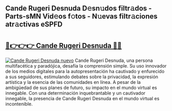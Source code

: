 ## Cande Rugeri Desnuda D𝚎sn𝚞dos filtr𝚊dos - Parts-sMN Vid𝚎os f𝚘tos - N𝚞evas filtr𝚊ciones atr𝚊ctivas eSPFD

# <h2><a href="http://mb2raf.tromn.icu/?c=Cande+Rugeri+Desnuda">🔗👉👉👉 Cande Rugeri Desnuda 🔗🔗</a></h2>

[![Cande Rugeri Desnuda nuevo](https://i.imgur.com/pEAQMta.gif)](http://mb2raf.tromn.icu/?c=Cande+Rugeri+Desnuda)
Cande Rugeri Desnuda, una persona multifacética y paradójica, desafía la comprensión simple. Su uso innovador de los medios digitales para la autopresentación ha cautivado y enfurecido a sus seguidores, estimulando debates sobre la privacidad, la expresión artística y la esencia de las comunidades en línea. A pesar de la ambigüedad de sus planes de futuro, su impacto en el mundo virtual es innegable. Con una determinación inquebrantable y un cautivador innegable, la presencia de Cande Rugeri Desnuda en el mundo virtual es incontenible.
